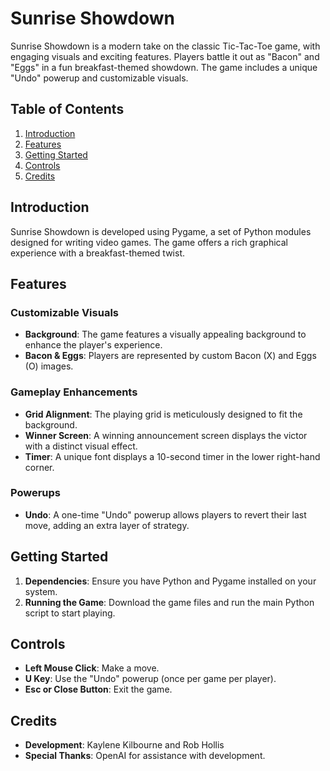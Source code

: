 # Sunrise Showdown

Sunrise Showdown is a modern take on the classic Tic-Tac-Toe game, with engaging visuals and exciting features. Players battle it out as "Bacon" and "Eggs" in a fun breakfast-themed showdown. The game includes a unique "Undo" powerup and customizable visuals.

## Table of Contents

1. [Introduction](#introduction)
2. [Features](#features)
3. [Getting Started](#getting-started)
4. [Controls](#controls)
5. [Credits](#credits)

## Introduction

Sunrise Showdown is developed using Pygame, a set of Python modules designed for writing video games. The game offers a rich graphical experience with a breakfast-themed twist.

## Features

### Customizable Visuals
- **Background**: The game features a visually appealing background to enhance the player's experience.
- **Bacon & Eggs**: Players are represented by custom Bacon (X) and Eggs (O) images.

### Gameplay Enhancements
- **Grid Alignment**: The playing grid is meticulously designed to fit the background.
- **Winner Screen**: A winning announcement screen displays the victor with a distinct visual effect.
- **Timer**: A unique font displays a 10-second timer in the lower right-hand corner.

### Powerups
- **Undo**: A one-time "Undo" powerup allows players to revert their last move, adding an extra layer of strategy.

## Getting Started

1. **Dependencies**: Ensure you have Python and Pygame installed on your system.
2. **Running the Game**: Download the game files and run the main Python script to start playing.

## Controls

- **Left Mouse Click**: Make a move.
- **U Key**: Use the "Undo" powerup (once per game per player).
- **Esc or Close Button**: Exit the game.

## Credits

- **Development**: Kaylene Kilbourne and Rob Hollis
- **Special Thanks**: OpenAI for assistance with development.

